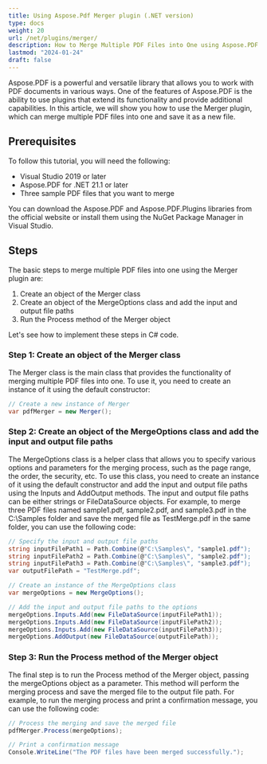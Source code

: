 ```yaml
---
title: Using Aspose.Pdf Merger plugin (.NET version)
type: docs
weight: 20
url: /net/plugins/merger/
description: How to Merge Multiple PDF Files into One using Aspose.PDF Merger Plugin
lastmod: "2024-01-24"
draft: false
---
```


Aspose.PDF is a powerful and versatile library that allows you to work with PDF documents in various ways. One of the features of Aspose.PDF is the ability to use plugins that extend its functionality and provide additional capabilities. In this article, we will show you how to use the Merger plugin, which can merge multiple PDF files into one and save it as a new file.

## Prerequisites

To follow this tutorial, you will need the following:

* Visual Studio 2019 or later
* Aspose.PDF for .NET 21.1 or later
* Three sample PDF files that you want to merge

You can download the Aspose.PDF and Aspose.PDF.Plugins libraries from the official website or install them using the NuGet Package Manager in Visual Studio.

## Steps

The basic steps to merge multiple PDF files into one using the Merger plugin are:

1. Create an object of the Merger class
2. Create an object of the MergeOptions class and add the input and output file paths
3. Run the Process method of the Merger object

Let's see how to implement these steps in C# code.

### Step 1: Create an object of the Merger class

The Merger class is the main class that provides the functionality of merging multiple PDF files into one. To use it, you need to create an instance of it using the default constructor:

```cs
// Create a new instance of Merger
var pdfMerger = new Merger();
```

### Step 2: Create an object of the MergeOptions class and add the input and output file paths

The MergeOptions class is a helper class that allows you to specify various options and parameters for the merging process, such as the page range, the order, the security, etc. To use this class, you need to create an instance of it using the default constructor and add the input and output file paths using the Inputs and AddOutput methods. The input and output file paths can be either strings or FileDataSource objects. For example, to merge three PDF files named sample1.pdf, sample2.pdf, and sample3.pdf in the C:\Samples folder and save the merged file as TestMerge.pdf in the same folder, you can use the following code:

```cs
// Specify the input and output file paths
string inputFilePath1 = Path.Combine(@"C:\Samples\", "sample1.pdf");
string inputFilePath2 = Path.Combine(@"C:\Samples\", "sample2.pdf");
string inputFilePath3 = Path.Combine(@"C:\Samples\", "sample3.pdf");
var outputFilePath = "TestMerge.pdf";

// Create an instance of the MergeOptions class
var mergeOptions = new MergeOptions();

// Add the input and output file paths to the options
mergeOptions.Inputs.Add(new FileDataSource(inputFilePath1));
mergeOptions.Inputs.Add(new FileDataSource(inputFilePath2));
mergeOptions.Inputs.Add(new FileDataSource(inputFilePath3));
mergeOptions.AddOutput(new FileDataSource(outputFilePath));
```

### Step 3: Run the Process method of the Merger object

The final step is to run the Process method of the Merger object, passing the mergeOptions object as a parameter. This method will perform the merging process and save the merged file to the output file path. For example, to run the merging process and print a confirmation message, you can use the following code:

```cs
// Process the merging and save the merged file
pdfMerger.Process(mergeOptions);

// Print a confirmation message
Console.WriteLine("The PDF files have been merged successfully.");
```

